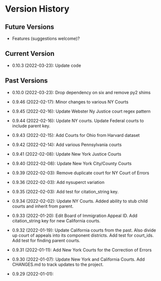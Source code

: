 # Version History

## Future Versions

- Features (suggestions welcome)?

## Current Version

- 0.10.3 (2022-03-23): Update code

## Past Versions

- 0.10.0 (2022-03-23): Drop dependency on six and remove py2 shims

- 0.9.46 (2022-02-17): Minor changes to various NY Courts

- 0.9.45 (2022-02-16): Update Webster Ny Justice court regex pattern

- 0.9.44 (2022-02-16): Update NY courts. Update Federal courts to include parent key.

- 0.9.43 (2022-02-15): Add Courts for Ohio from Harvard dataset

- 0.9.42 (2022-02-14): Add various Pennsylvania courts

- 0.9.41 (2022-02-08): Update New York Justice Courts

- 0.9.40 (2022-02-08): Update New York City/County Courts

- 0.9.39 (2022-02-03): Remove duplicate court for NY Court of Errors

- 0.9.36 (2022-02-03): Add nysuperct variation

- 0.9.35 (2022-02-03): Add test for citation_string key.

- 0.9.34 (2022-02-02): Update NY Courts. Added ability to stub child courts and inherit from parent.

- 0.9.33 (2022-01-20): Edit Board of Immigration Appeal ID.  Add citation_string key for new California courts.

- 0.9.32 (2022-01-19): Update California courts from the past.  Also divide up court of appeals into its component districts.  Add test for court_ids.  Add test for finding parent courts.

- 0.9.31 (2022-01-11): Add New York Courts for the Correction of Errors

- 0.9.30 (2022-01-07): Update New York and California Courts.  Add CHANGES.md to track updates to the project.

- 0.9.29 (2022-01-01):